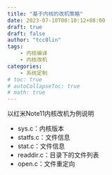 ```yaml
---
title: "基于内核的改机策略"
date: 2023-07-10T00:10:12+08:00
draft: true
draft: false
author: "tcc0lin"
tags:
    - 内核编译
    - 内核改机
categories:
    - 系统定制
# toc: true
# autoCollapseToc: true
# math: true
---
```


以红米Note11内核改机为例说明
- sys.c：内核版本
- statfs.c：文件信息
- stat.c：文件信息
- readdir.c：目录下的文件列表
- open.c：文件重定向